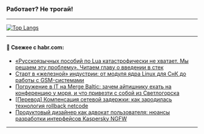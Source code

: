 ### Работает? Не трогай!

---
<!--
#### 🛠️ Technical stack:

![Java](https://img.shields.io/badge/Java-informational?logo=Oracle&style=flat&logoColor=white&color=FF4500)
![Kotlin](https://img.shields.io/badge/Kotlin-informational?logo=Kotlin&style=flat&logoColor=white&color=774D97)
![TS](https://img.shields.io/badge/TypeScript-informational?logo=typeScript&style=flat&logoColor=black&color=017acc)
![Python](https://img.shields.io/badge/Python-informational?logo=Python&style=flat&logoColor=black&color=ffdd54) <br>
![Spring](https://img.shields.io/badge/Spring-informational?logo=Spring&style=flat&logoColor=white&color=6DB33F) 
![SpringBoot](https://img.shields.io/badge/SpringBoot-informational?logo=SpringBoot&style=flat&logoColor=white&color=6DB33F)
![Nest](https://img.shields.io/badge/NestJS-informational?logo=NestJS&style=flat&logoColor=white&color=E0234E) 
![NodeJS](https://img.shields.io/badge/NodeJS-informational?logo=node.js&style=flat&logoColor=white&color=70A760)<br>
![PostgreSQL](https://img.shields.io/badge/PostgreSQL-informational?logo=PostgreSQL&style=flat&logoColor=white&color=DAA520)
![MongoDB](https://img.shields.io/badge/MongoDB-informational?logo=MongoDB&style=flat&logoColor=white&color=870000)
![Apache](https://img.shields.io/badge/Apache-informational?logo=apache&style=flat&logoColor=white&color=f74e28)

___ 
-->

<!--- #### 🛠️ : --->

[![Top Langs](https://github-readme-stats-82jvfl3w3-advtsettinggmailcoms-projects.vercel.app/api/top-langs/?username=zloylis&langs_count=10&hide_title=true&title_color=e6edf3&size_weight=0.5&count_weight=0.5&layout=compact&hide_progress=true&hide_border=true&theme=dracula&hide=css,makefile,cmake)](https://github.com/zloylis)

<!---


####  :octocat:&nbsp;&nbsp; Статистика:

![GitHub stats](https://github-readme-stats-u2qms2cxw-advtsettinggmailcoms-projects.vercel.app/api?username=zloylis&show_icons=true&hide_border=true&theme=dracula&title_color=e6edf3&include_all_commits=true&count_private=true&hide_rank=false&hide_title=true&rank_icon=github)
-->
---

#### 💬 Свежее с habr.com:

<!-- BLOG-POST-LIST:START -->
- [«Русскоязычных пособий по Lua катастрофически не хватает. Мы решаем эту проблему». Читаем главу о введении в стек](https://habr.com/ru/companies/ncloudtech/articles/952536/?utm_source=habrahabr&utm_medium=rss&utm_campaign=952536)
- [Старт в «железной» индустрии: от модуля ядра Linux для СнК до работы с GSM-системами](https://habr.com/ru/companies/yadro/articles/952886/?utm_source=habrahabr&utm_medium=rss&utm_campaign=952886)
- [Погружение в IT на Merge Baltic: зачем айтишнику ехать на конференцию у моря, и что привезти с собой из Светлогорска](https://habr.com/ru/companies/merge/articles/952880/?utm_source=habrahabr&utm_medium=rss&utm_campaign=952880)
- [[Перевод] Компенсация сетевой задержки: как зародилась технология rollback netcode](https://habr.com/ru/articles/952872/?utm_source=habrahabr&utm_medium=rss&utm_campaign=952872)
- [Продуктовый дизайнер как адвокат пользователя: нюансы разработки интерфейсов Kaspersky NGFW](https://habr.com/ru/companies/kaspersky/articles/952672/?utm_source=habrahabr&utm_medium=rss&utm_campaign=952672)
<!-- BLOG-POST-LIST:END -->

---
